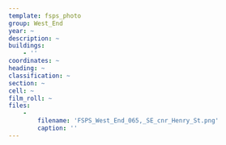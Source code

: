 ```yaml
---
template: fsps_photo
group: West_End
year: ~
description: ~
buildings:
    - ''
coordinates: ~
heading: ~
classification: ~
section: ~
cell: ~
film_roll: ~
files:
    -
        filename: 'FSPS_West_End_065,_SE_cnr_Henry_St.png'
        caption: ''
---
```


